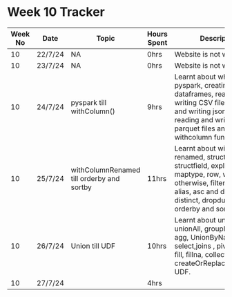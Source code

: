# Week 10 Tracker

| Week No | Date    | Topic                                   | Hours Spent | Description                                                                                                                                                                        |
| ------- | ------- | --------------------------------------- | ----------- | ---------------------------------------------------------------------------------------------------------------------------------------------------------------------------------- |
| 10      | 22/7/24 |  NA | 0hrs        | Website is not working |
| 10      | 23/7/24 |  NA                                       | 0hrs        | Website is not working
| 10      | 24/7/24 | pyspark till withColumn()                                        | 9hrs        | Learnt about what is pyspark, creating dataframes, reading, writing CSV files, reading and writing json files, reading and writing parquet files and show and withcolumn functions.
| 10      | 25/7/24 |  withColumnRenamed till orderby and sortby                                       | 11hrs        | Learnt about with column renamed, structype and structfield, explode, split, maptype, row, when, otherwise, filter, where, alias, asc and desc, distinct, dropduplicates, orderby and sort functions.
| 10      | 26/7/24 |   Union till UDF                                      | 10hrs        | Learnt about union & unionAll, groupBy, groupBy agg, UnionByName, select,joins , pivot, unpivot, fill, fillna, collect, createOrReplaceTempView, UDF.
| 10      | 27/7/24  |                                         | 4hrs        |
